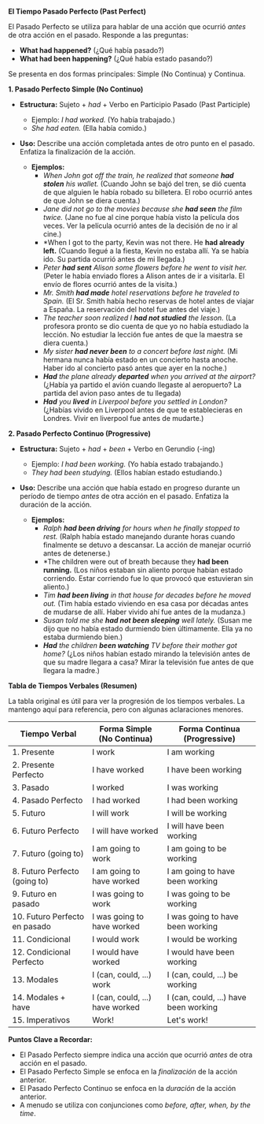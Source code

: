 

**El Tiempo Pasado Perfecto (Past Perfect)**

El Pasado Perfecto se utiliza para hablar de una acción que ocurrió *antes* de otra acción en el pasado.  Responde a las preguntas:

*   **What had happened?** (¿Qué había pasado?)
*   **What had been happening?** (¿Qué había estado pasando?)

Se presenta en dos formas principales: Simple (No Continua) y Continua.

**1. Pasado Perfecto Simple (No Continuo)**

*   **Estructura:** Sujeto + *had* + Verbo en Participio Pasado (Past Participle)

    *   Ejemplo: *I had worked.* (Yo había trabajado.)
    *   *She had eaten.* (Ella había comido.)
*   **Uso:** Describe una acción completada antes de otro punto en el pasado.  Enfatiza la finalización de la acción.

    *   **Ejemplos:**
        *   *When John got off the train, he realized that someone **had stolen** his wallet.* (Cuando John se bajó del tren, se dió cuenta de que alguien le había robado su billetera. El robo ocurrió antes de que John se diera cuenta.)
        *   *Jane did not go to the movies because she **had seen** the film twice.* (Jane no fue al cine porque había visto la película dos veces.  Ver la película ocurrió antes de la decisión de no ir al cine.)
        *   *When I got to the party, Kevin was not there. He **had already left.** (Cuando llegué a la fiesta, Kevin no estaba allí. Ya se había ido. Su partida ocurrió antes de mi llegada.)
        *   *Peter **had sent** Alison some flowers before he went to visit her.* (Peter le había enviado flores a Alison antes de ir a visitarla.  El envío de flores ocurrió antes de la visita.)
        *   *Mr. Smith **had made** hotel reservations before he traveled to Spain.* (El Sr. Smith había hecho reservas de hotel antes de viajar a España. La reservación del hotel fue antes del viaje.)
        *   *The teacher soon realized I **had not studied** the lesson.* (La profesora pronto se dio cuenta de que yo no había estudiado la lección. No estudiar la lección fue antes de que la maestra se diera cuenta.)
        *   *My sister **had never been** to a concert before last night.* (Mi hermana nunca había estado en un concierto hasta anoche. Haber ido al concierto pasó antes que ayer en la noche.)
        *   ***Had** the plane already **departed** when you arrived at the airport?* (¿Había ya partido el avión cuando llegaste al aeropuerto? La partida del avion paso antes de tu llegada)
        *   ***Had** you **lived** in Liverpool before you settled in London?* (¿Habías vivido en Liverpool antes de que te establecieras en Londres. Vivir en liverpool fue antes de mudarte.)

**2. Pasado Perfecto Continuo (Progressive)**

*   **Estructura:** Sujeto + *had* + *been* + Verbo en Gerundio (-ing)

    *   Ejemplo: *I had been working.* (Yo había estado trabajando.)
    *   *They had been studying.* (Ellos habían estado estudiando.)
*   **Uso:** Describe una acción que había estado en progreso durante un período de tiempo *antes* de otra acción en el pasado.  Enfatiza la duración de la acción.

    *   **Ejemplos:**
        *   *Ralph **had been driving** for hours when he finally stopped to rest.* (Ralph había estado manejando durante horas cuando finalmente se detuvo a descansar. La acción de manejar ocurrió antes de detenerse.)
        *   *The children were out of breath because they **had been running.** (Los niños estaban sin aliento porque habían estado corriendo. Estar corriendo fue lo que provocó que estuvieran sin aliento.)
        *   *Tim **had been living** in that house for decades before he moved out.* (Tim había estado viviendo en esa casa por décadas antes de mudarse de allí. Haber vivido ahí fue antes de la mudanza.)
        *   *Susan told me she **had not been sleeping** well lately.* (Susan me dijo que no había estado durmiendo bien últimamente. Ella ya no estaba durmiendo bien.)
        *   ***Had** the children **been watching** TV before their mother got home?* (¿Los niños habían estado mirando la televisión antes de que su madre llegara a casa? Mirar la televisión fue antes de que llegara la madre.)

**Tabla de Tiempos Verbales (Resumen)**

La tabla original es útil para ver la progresión de los tiempos verbales.  La mantengo aquí para referencia, pero con algunas aclaraciones menores.

| Tiempo Verbal       | Forma Simple (No Continua) | Forma Continua (Progressive)  |
|----------------------|----------------------------|-------------------------------|
| 1. Presente          | I work                    | I am working                  |
| 2. Presente Perfecto | I have worked             | I have been working           |
| 3. Pasado            | I worked                  | I was working                 |
| 4. Pasado Perfecto   | I had worked              | I had been working            |
| 5. Futuro            | I will work               | I will be working             |
| 6. Futuro Perfecto   | I will have worked        | I will have been working      |
| 7. Futuro (going to) | I am going to work        | I am going to be working       |
| 8. Futuro Perfecto (going to) | I am going to have worked | I am going to have been working |
| 9. Futuro en pasado  | I was going to work       | I was going to be working      |
| 10. Futuro Perfecto en pasado | I was going to have worked| I was going to have been working |
| 11. Condicional      | I would work              | I would be working            |
| 12. Condicional Perfecto | I would have worked       | I would have been working      |
| 13. Modales          | I (can, could, ...) work | I (can, could, ...) be working|
| 14. Modales + have   | I (can, could, ...) have worked | I (can, could, ...) have been working|
| 15. Imperativos     | Work!                     | Let's work!                   |

**Puntos Clave a Recordar:**

*   El Pasado Perfecto siempre indica una acción que ocurrió *antes* de otra acción en el pasado.
*   El Pasado Perfecto Simple se enfoca en la *finalización* de la acción anterior.
*   El Pasado Perfecto Continuo se enfoca en la *duración* de la acción anterior.
*   A menudo se utiliza con conjunciones como *before, after, when, by the time*.



